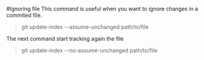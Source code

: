 #Ignoring file
This command is useful when you want to ignore changes in a commited file.
> git update-index --assume-unchanged path/to/file

The next command start tracking again the file
> git update-index --no-assume-unchanged path/to/file